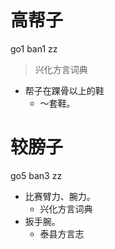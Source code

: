 # 高帮子
go1 ban1 zz
> 兴化方言词典
- 帮子在踝骨以上的鞋
  - ～套鞋。

# 较膀子
go5 ban3 zz
+ 比赛臂力、腕力。
  * 兴化方言词典
+ 扳手腕。
  * 泰县方言志
